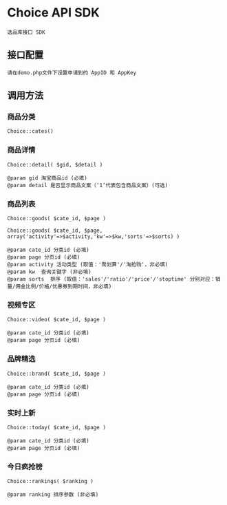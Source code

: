 # Choice API SDK
	选品库接口 SDK

## 接口配置
	请在demo.php文件下设置申请到的 AppID 和 AppKey

## 调用方法

### 商品分类
	Choice::cates()

### 商品详情
	Choice::detail( $gid, $detail )

	@param gid 淘宝商品id (必填)
	@param detail 是否显示商品文案（‘1’代表包含商品文案）(可选)


### 商品列表
	Choice::goods( $cate_id, $page )

	Choice::goods( $cate_id, $page, array('activity'=>$activity,'kw'=>$kw,'sorts'=>$sorts) )

	@param cate_id 分类id (必填)
	@param page 分页id (必填)
	@param activity 活动类型 (取值：'聚划算'/'淘抢购'，非必填)
	@param kw  查询关键字 (非必填)
	@param sorts  排序 (取值：'sales'/'ratio'/'price'/'stoptime' 分别对应：销量/佣金比例/价格/优惠券到期时间，非必填)
 

### 视频专区
	Choice::video( $cate_id, $page )

	@param cate_id 分类id (必填)
	@param page 分页id (必填)

### 品牌精选
	Choice::brand( $cate_id, $page )

	@param cate_id 分类id (必填)
	@param page 分页id (必填)
 

### 实时上新
	Choice::today( $cate_id, $page )

	@param cate_id 分类id (必填)
	@param page 分页id (必填)

### 今日疯抢榜
	Choice::rankings( $ranking )

	@param ranking 排序参数 (非必填)

